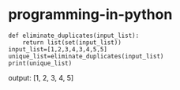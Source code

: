 # programming-in-python

    def eliminate_duplicates(input_list):
        return list(set(input_list))
    input_list=[1,2,3,4,3,4,5,5]
    unique_list=eliminate_duplicates(input_list)
    print(unique_list)
output:
[1, 2, 3, 4, 5]
